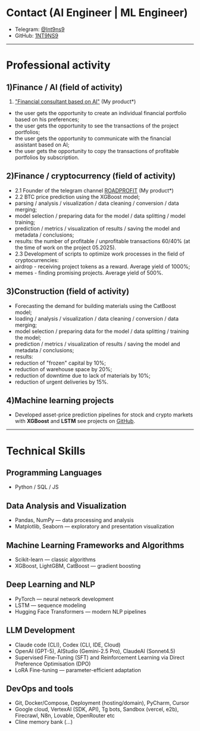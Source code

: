 # Contact (AI Engineer | ML Engineer)
- Telegram: [@Int9ns9](https://t.me/Int9ns9)
- GitHub: [1NT9NS9](https://github.com/1NT9NS9)

---

# Professional activity

## 1)Finance / AI (field of activity)
1. ["Financial consultant based on AI"](https://finance-ai.cloud) (My product*)
- the user gets the opportunity to create an individual financial portfolio based on his preferences;
- the user gets the opportunity to see the transactions of the project portfolios;
- the user gets the opportunity to communicate with the financial assistant based on AI;
- the user gets the opportunity to copy the transactions of profitable portfolios by subscription.

## 2)Finance / cryptocurrency (field of activity)
- 2.1 Founder of the telegram channel [ROADPROFIT](https://t.me/ROADPROFIT) (My product*)
- 2.2 BTC price prediction using the XGBoost model;
- parsing / analysis / visualization / data cleaning / conversion / data merging;
- model selection / preparing data for the model / data splitting / model training;
- prediction / metrics / visualization of results / saving the model and metadata / conclusions;
- results: the number of profitable / unprofitable transactions 60/40% (at the time of work on the project 05.2025).
- 2.3 Development of scripts to optimize work processes in the field of cryptocurrencies:
- airdrop - receiving project tokens as a reward. Average yield of 1000%;
- memes - finding promising projects. Average yield of 500%.

## 3)Construction (field of activity)
- Forecasting the demand for building materials using the CatBoost model;
- loading / analysis / visualization / data cleaning / conversion / data merging;
- model selection / preparing data for the model / data splitting / training the model;
- prediction / metrics / visualization of results / saving the model and metadata / conclusions;
- results:
- reduction of "frozen" capital by 10%;
- reduction of warehouse space by 20%;
- reduction of downtime due to lack of materials by 10%;
- reduction of urgent deliveries by 15%.

## 4)Machine learning projects
- Developed asset-price prediction pipelines for stock and crypto markets with **XGBoost** and **LSTM**
see projects on [GitHub](https://github.com/1NT9NS9/1NT9NS9/blob/main/README(finance).md).

---

# Technical Skills

## Programming Languages
- Python / SQL / JS

## Data Analysis and Visualization
- Pandas, NumPy — data processing and analysis
- Matplotlib, Seaborn — exploratory and presentation visualization

## Machine Learning Frameworks and Algorithms
- Scikit-learn — classic algorithms
- XGBoost, LightGBM, CatBoost — gradient boosting

## Deep Learning and NLP
- PyTorch — neural network development
- LSTM — sequence modeling
- Hugging Face Transformers — modern NLP pipelines

## LLM Development
- Claude code (CLI), Codex (CLI, IDE, Cloud)
- OpenAI (GPT-5), AIStudio (Gemini-2.5 Pro), ClaudeAI (Sonnet4.5)
- Supervised Fine-Tuning (SFT) and Reinforcement Learning via Direct Preference Optimisation (DPO)
- LoRA Fine-tuning — parameter-efficient adaptation

## DevOps and tools
- Git, Docker/Compose, Deployment (hosting/domain), PyCharm, Cursor
- Google cloud, VertexAI (SDK, API), Tg bots, Sandbox (vercel, e2b), Firecrawl, N8n, Lovable, OpenRouter etc
- Cline memory bank (...)

